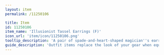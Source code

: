 ```yaml
---
layout: item
permalink: /11250106

title: Item
id: 11250106
item_name: 'Illusionist Tassel Earrings (F)'
icon_url: 'item/icon/11250106.png'
tooltip_description: 'A pair of spade-and-heart-shaped magician''s earrings.'
guide_description: 'Outfit items replace the look of your gear when equipped.'
---
```

